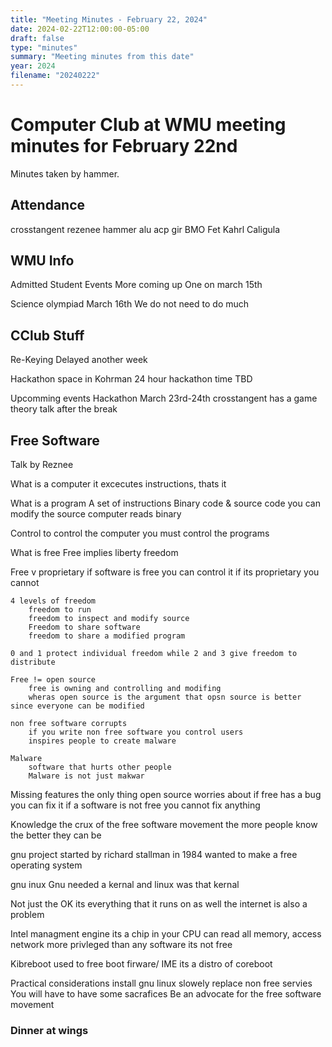 ```yaml
---
title: "Meeting Minutes - February 22, 2024"
date: 2024-02-22T12:00:00-05:00
draft: false
type: "minutes"
summary: "Meeting minutes from this date"
year: 2024
filename: "20240222"
---
```


# Computer Club at WMU meeting minutes for February 22nd
Minutes taken by hammer. 

## Attendance
crosstangent
rezenee
hammer
alu
acp
gir
BMO 
Fet
Kahrl
Caligula


## WMU Info
Admitted Student Events
    More coming up
    One on march 15th

Science olympiad
    March 16th
    We do not need to do much
    
## CClub Stuff
Re-Keying
    Delayed another week

Hackathon
    space in Kohrman 
    24 hour hackathon 
    time TBD

Upcomming events
    Hackathon March 23rd-24th
    crosstangent has a game theory talk after the break

## Free Software
Talk by Reznee

What is a computer
    it excecutes instructions, thats it

What is a program
    A set of instructions 
    Binary code & source code
    you can modify the source
    computer reads binary

Control
    to control the computer you must control the programs 

What is free
    Free implies liberty freedom

Free v proprietary
    if software is free you can control it
    if its proprietary you cannot

    4 levels of freedom
        freedom to run 
        freedom to inspect and modify source 
        Freedom to share software
        freedom to share a modified program 
    
    0 and 1 protect individual freedom while 2 and 3 give freedom to distribute

    Free != open source
        free is owning and controlling and modifing 
        wheras open source is the argument that opsn source is better since everyone can be modified 
    
    non free software corrupts
        if you write non free software you control users
        inspires people to create malware
    
    Malware
        software that hurts other people 
        Malware is not just makwar

Missing features
    the only thing open source worries about 
    if free has a bug you can fix it
    if a software is not free you cannot fix anything 


Knowledge
    the crux of the free software movement
    the more people know the better they can be

gnu
    project started by richard stallman in 1984
    wanted to make a free operating system

gnu inux
    Gnu needed a kernal and linux was that kernal

Not just the OK
    its everything that it runs on as well
    the internet is also a problem

Intel managment engine
    its a chip in your CPU
    can read all memory, access network
    more privleged than any software
    its not free

Kibreboot
    used to free boot firware/ IME
    its a distro of coreboot

Practical considerations
    install gnu linux
    slowely replace non free servies
    You will have to have some sacrafices
    Be an advocate for the free software movement 


### Dinner at wings
